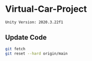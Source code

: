 # Virtual-Car-Project

```zsh
Unity Version: 2020.3.22f1
```

## Update Code

```zsh
git fetch
git reset --hard origin/main
```
